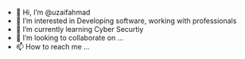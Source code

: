 - 👋 Hi, I’m @uzaifahmad
- 👀 I’m interested in Developing software, working with professionals
- 🌱 I’m currently learning Cyber Securtiy
- 💞️ I’m looking to collaborate on ...
- 📫 How to reach me ...

<!---
uzaifahmad/uzaifahmad is a ✨ special ✨ repository because its `README.md` (this file) appears on your GitHub profile.
You can click the Preview link to take a look at your changes.
--->
